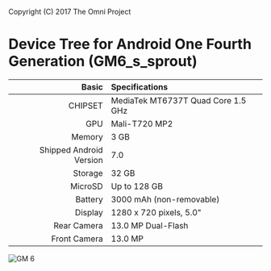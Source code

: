 Copyright (C) 2017 The Omni Project

Device Tree for Android One Fourth Generation (GM6_s_sprout)
============================================================
Basic   | Specifications
-------:|:-------------------------
CHIPSET | MediaTek MT6737T Quad Core 1.5 GHz
GPU     | Mali-T720 MP2
Memory  | 3 GB
Shipped Android Version | 7.0
Storage | 32 GB
MicroSD | Up to 128 GB
Battery | 3000 mAh (non-removable)
Display | 1280 x 720 pixels, 5.0"
Rear Camera  | 13.0 MP Dual-Flash
Front Camera | 13.0 MP

![GM 6](http://www.teknoburada.net/wp-content/uploads/2017/02/front_GM6_03.png "GM 6")
